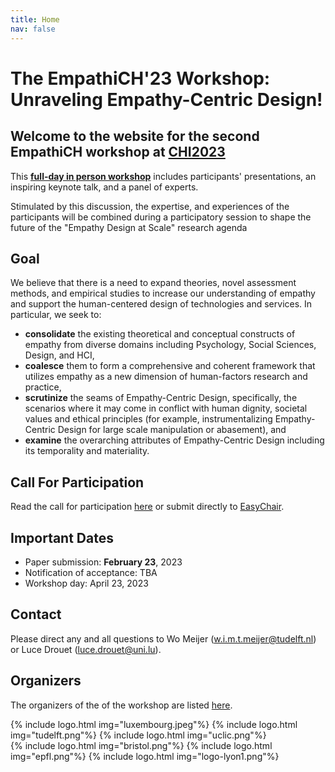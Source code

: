 ```yaml
---
title: Home
nav: false
---
```

# The EmpathiCH'23 Workshop: Unraveling Empathy-Centric Design!

## Welcome to the website for the second **EmpathiCH** workshop at [CHI2023](https://chi2023.acm.org/)

This [**full-day in person workshop**](/3-program.html) includes participants' presentations, an inspiring keynote talk, and a panel of experts.

Stimulated by this discussion, the expertise, and experiences of the participants will be combined during a participatory session to shape the future of the "Empathy Design at Scale" research agenda

## Goal

We believe that there is a need to expand theories, novel assessment methods, and empirical studies to increase our understanding of empathy and support the human-centered design of technologies and services. In particular, we seek to:

- **consolidate** the existing theoretical and conceptual constructs of empathy from diverse domains including Psychology, Social Sciences, Design, and HCI,
- **coalesce** them to form a comprehensive and coherent framework that utilizes empathy as a new dimension of human-factors research and practice,
- **scrutinize** the seams of Empathy-Centric Design, specifically, the scenarios where it may come in conflict with human dignity, societal values and ethical principles (for example, instrumentalizing Empathy-Centric Design for large scale manipulation or abasement), and
- **examine** the overarching attributes of Empathy-Centric Design including its temporality and materiality. 

## Call For Participation

Read the call for participation [here](/1-cfp.html) or submit directly to [EasyChair](https://easychair.org/conferences/?conf=empathich2023).

## Important Dates

- Paper submission: **February 23**, 2023
- Notification of acceptance: TBA
- Workshop day: April 23, 2023

## Contact

Please direct any and all questions to Wo Meijer (w.i.m.t.meijer@tudelft.nl) or Luce Drouet (luce.drouet@uni.lu).

## Organizers
The organizers of the of the workshop are listed [here](/2-organizers.html).

<div class="logos">
{% include logo.html img="luxembourg.jpeg"%}
{% include logo.html img="tudelft.png"%}
{% include logo.html img="uclic.png"%}
</div>
<div class="logos">
{% include logo.html img="bristol.png"%}
{% include logo.html img="epfl.png"%}
{% include logo.html img="logo-lyon1.png"%}
</div>

<!---
> built using [Jekyll](https://jekyllrb.com/) and [GitHub Pages](https://pages.github.com/)
>
> images and content: cc-by-sa <a href="https://github.com/{{ site.github_username }}">{{ site.author }}</a> {{ site.pub_year}} (get [source code]({{ site.repo }})).
> Last build date: {{ site.time | date: "%Y-%m-%d" }}.
>
> <a href="http://creativecommons.org/licenses/by-sa/4.0/" rel="license"><img style="border-width: 0;" src="https://i.creativecommons.org/l/by-sa/4.0/88x31.png" alt="Creative Commons License" /></a>
-->
